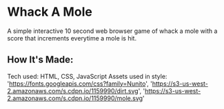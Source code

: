 # Whack A Mole

A simple interactive 10 second web browser game of whack a mole with a score that
increments everytime a mole is hit.

## How It's Made:

Tech used: HTML, CSS, JavaScript
Assets used in style: 'https://fonts.googleapis.com/css?family=Nunito',
'https://s3-us-west-2.amazonaws.com/s.cdpn.io/1159990/dirt.svg',
'https://s3-us-west-2.amazonaws.com/s.cdpn.io/1159990/mole.svg'

